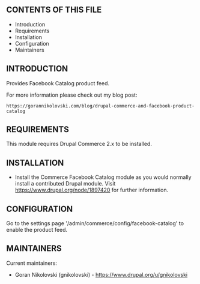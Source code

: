 CONTENTS OF THIS FILE
---------------------

 * Introduction
 * Requirements
 * Installation
 * Configuration
 * Maintainers


INTRODUCTION
------------

Provides Facebook Catalog product feed.

For more information please check out my blog post:

```
https://gorannikolovski.com/blog/drupal-commerce-and-facebook-product-catalog
```


REQUIREMENTS
------------

This module requires Drupal Commerce 2.x to be installed.


INSTALLATION
------------

 * Install the Commerce Facebook Catalog module as you would normally install a
   contributed Drupal module. Visit https://www.drupal.org/node/1897420 for
   further information.


CONFIGURATION
-------------

Go to the settings page '/admin/commerce/config/facebook-catalog' to enable the
product feed.


MAINTAINERS
-----------

Current maintainers:
 * Goran Nikolovski (gnikolovski) - https://www.drupal.org/u/gnikolovski
